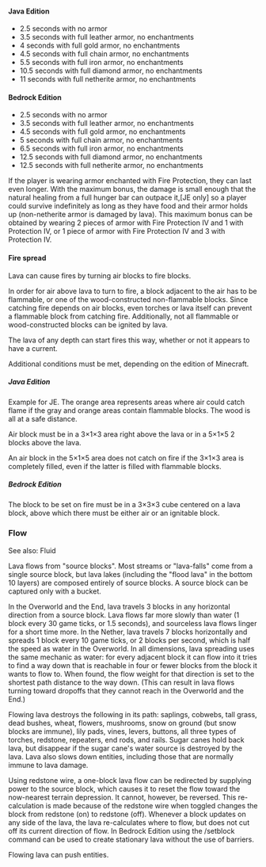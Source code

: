 #### Java Edition
- 2.5 seconds with no armor
- 3.5 seconds with full leather armor, no enchantments
- 4 seconds with full gold armor, no enchantments
- 4.5 seconds with full chain armor, no enchantments
- 5.5 seconds with full iron armor, no enchantments
- 10.5 seconds with full diamond armor, no enchantments
- 11 seconds with full netherite armor, no enchantments

#### Bedrock Edition
- 2.5 seconds with no armor
- 3.5 seconds with full leather armor, no enchantments
- 4.5 seconds with full gold armor, no enchantments
- 5 seconds with full chain armor, no enchantments
- 6.5 seconds with full iron armor, no enchantments
- 12.5 seconds with full diamond armor, no enchantments
- 12.5 seconds with full netherite armor, no enchantments

If the player is wearing armor enchanted with Fire Protection, they can last even longer. With the maximum bonus, the damage is small enough that the natural healing from a full hunger bar can outpace it,‌[JE  only] so a player could survive indefinitely as long as they have food and their armor holds up (non-netherite armor is damaged by lava). This maximum bonus can be obtained by wearing 2 pieces of armor with Fire Protection IV and 1 with Protection IV, or 1 piece of armor with Fire Protection IV and 3 with Protection IV.

#### Fire spread
Lava can cause fires by turning air blocks to fire blocks.

In order for air above lava to turn to fire, a block adjacent to the air has to be flammable, or one of the wood-constructed non-flammable blocks. Since catching fire depends on air blocks, even torches or lava itself can prevent a flammable block from catching fire.  Additionally, not all flammable or wood-constructed blocks can be ignited by lava.

The lava of any depth can start fires this way, whether or not it appears to have a current.

Additional conditions must be met, depending on the edition of Minecraft.

##### Java Edition






































































Example for JE. The orange area represents areas where air could catch flame if the gray and orange areas contain flammable blocks. The wood is all at a safe distance.



Air block must be in a 3×1×3 area right above the lava or in a 5×1×5 2 blocks above the lava.

An air block in the 5×1×5 area does not catch on fire if the 3×1×3 area is completely filled, even if the latter is filled with flammable blocks.

##### Bedrock Edition
The block to be set on fire must be in a 3×3×3 cube centered on a lava block, above which there must be either air or an ignitable block.

### Flow
See also: Fluid

Lava flows from "source blocks". Most streams or "lava-falls" come from a single source block, but lava lakes (including the "flood lava" in the bottom 10 layers) are composed entirely of source blocks. A source block can be captured only with a bucket.

In the Overworld and the End, lava travels 3 blocks in any horizontal direction from a source block. Lava flows far more slowly than water (1 block every 30 game ticks, or 1.5 seconds), and sourceless lava flows linger for a short time more. In the Nether, lava travels 7 blocks horizontally and spreads 1 block every 10 game ticks, or 2 blocks per second, which is half the speed as water in the Overworld. In all dimensions, lava spreading uses the same mechanic as water: for every adjacent block it can flow into it tries to find a way down that is reachable in four or fewer blocks from the block it wants to flow to. When found, the flow weight for that direction is set to the shortest path distance to the way down. (This can result in lava flows turning toward dropoffs that they cannot reach in the Overworld and the End.)

Flowing lava destroys the following in its path: saplings, cobwebs, tall grass, dead bushes, wheat, flowers, mushrooms, snow on ground (but snow blocks are immune), lily pads, vines, levers, buttons, all three types of torches, redstone, repeaters, end rods, and rails. Sugar canes hold back lava, but disappear if the sugar cane's water source is destroyed by the lava. Lava also slows down entities, including those that are normally immune to lava damage.

Using redstone wire, a one-block lava flow can be redirected by supplying power to the source block, which causes it to reset the flow toward the now-nearest terrain depression. It cannot, however, be reversed. This re-calculation is made because of the redstone wire when toggled changes the block from redstone (on) to redstone (off). Whenever a block updates on any side of the lava, the lava re-calculates where to flow, but does not cut off its current direction of flow. In Bedrock Edition using the /setblock command can be used to create stationary lava without the use of barriers. 

Flowing lava can push entities.

